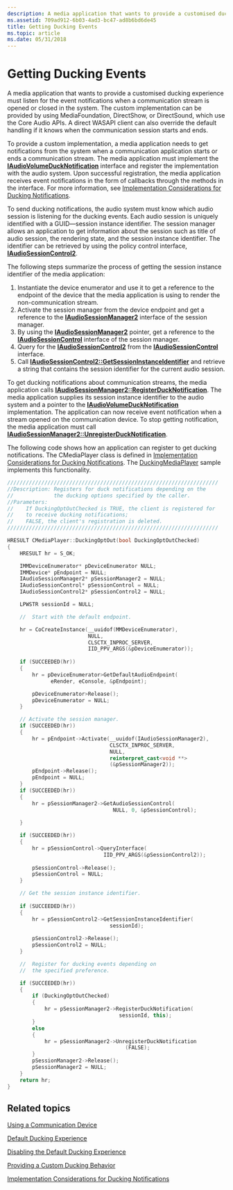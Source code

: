 ```yaml
---
description: A media application that wants to provide a customised ducking experience must listen for the event notifications when a communication stream is opened or closed in the system.
ms.assetid: 709ad912-6b03-4ad3-bc47-ad8b6bd6de45
title: Getting Ducking Events
ms.topic: article
ms.date: 05/31/2018
---
```


# Getting Ducking Events

A media application that wants to provide a customised ducking experience must listen for the event notifications when a communication stream is opened or closed in the system. The custom implementation can be provided by using MediaFoundation, DirectShow, or DirectSound, which use the Core Audio APIs. A direct WASAPI client can also override the default handling if it knows when the communication session starts and ends.

To provide a custom implementation, a media application needs to get notifications from the system when a communication application starts or ends a communication stream. The media application must implement the [**IAudioVolumeDuckNotification**](/windows/desktop/api/AudioPolicy/nn-audiopolicy-iaudiovolumeducknotification) interface and register the implementation with the audio system. Upon successful registration, the media application receives event notifications in the form of callbacks through the methods in the interface. For more information, see [Implementation Considerations for Ducking Notifications](handling-audio-ducking-events-from-communication-devices.md).

To send ducking notifications, the audio system must know which audio session is listening for the ducking events. Each audio session is uniquely identified with a GUID—session instance identifier. The session manager allows an application to get information about the session such as title of audio session, the rendering state, and the session instance identifier. The identifier can be retrieved by using the policy control interface, [**IAudioSessionControl2**](/windows/desktop/api/audiopolicy/nn-audiopolicy-iaudiosessioncontrol2).

The following steps summarize the process of getting the session instance identifier of the media application:

1.  Instantiate the device enumerator and use it to get a reference to the endpoint of the device that the media application is using to render the non-communication stream.
2.  Activate the session manager from the device endpoint and get a reference to the [**IAudioSessionManager2**](/windows/desktop/api/audiopolicy/nn-audiopolicy-iaudiosessionmanager2) interface of the session manager.
3.  By using the [**IAudioSessionManager2**](/windows/desktop/api/audiopolicy/nn-audiopolicy-iaudiosessionmanager2) pointer, get a reference to the [**IAudioSessionControl**](/windows/desktop/api/Audiopolicy/nn-audiopolicy-iaudiosessioncontrol) interface of the session manager.
4.  Query for the [**IAudioSessionControl2**](/windows/desktop/api/audiopolicy/nn-audiopolicy-iaudiosessioncontrol2) from the [**IAudioSessionControl**](/windows/desktop/api/Audiopolicy/nn-audiopolicy-iaudiosessioncontrol) interface.
5.  Call [**IAudioSessionControl2::GetSessionInstanceIdentifier**](/windows/desktop/api/audiopolicy/nf-audiopolicy-iaudiosessioncontrol2-getsessioninstanceidentifier) and retrieve a string that contains the session identifier for the current audio session.

To get ducking notifications about communication streams, the media application calls [**IAudioSessionManager2::RegisterDuckNotification**](/windows/desktop/api/audiopolicy/nf-audiopolicy-iaudiosessionmanager2-registerducknotification). The media application supplies its session instance identifier to the audio system and a pointer to the [**IAudioVolumeDuckNotification**](/windows/desktop/api/AudioPolicy/nn-audiopolicy-iaudiovolumeducknotification) implementation. The application can now receive event notification when a stream opened on the communication device. To stop getting notification, the media application must call [**IAudioSessionManager2::UnregisterDuckNotification**](/windows/desktop/api/audiopolicy/nf-audiopolicy-iaudiosessionmanager2-unregisterducknotification).

The following code shows how an application can register to get ducking notifications. The CMediaPlayer class is defined in [Implementation Considerations for Ducking Notifications](handling-audio-ducking-events-from-communication-devices.md). The [DuckingMediaPlayer](duckingmediaplayer.md) sample implements this functionality.


```C++
////////////////////////////////////////////////////////////////////
//Description: Registers for duck notifications depending on the 
//             the ducking options specified by the caller.
//Parameters: 
//    If DuckingOptOutChecked is TRUE, the client is registered for
//    to receive ducking notifications; 
//    FALSE, the client's registration is deleted.
////////////////////////////////////////////////////////////////////

HRESULT CMediaPlayer::DuckingOptOut(bool DuckingOptOutChecked)
{
    HRESULT hr = S_OK;

    IMMDeviceEnumerator* pDeviceEnumerator NULL;
    IMMDevice* pEndpoint = NULL;
    IAudioSessionManager2* pSessionManager2 = NULL;
    IAudioSessionControl* pSessionControl = NULL;
    IAudioSessionControl2* pSessionControl2 = NULL;

    LPWSTR sessionId = NULL;

    //  Start with the default endpoint.

    hr = CoCreateInstance(__uuidof(MMDeviceEnumerator), 
                          NULL, 
                          CLSCTX_INPROC_SERVER, 
                          IID_PPV_ARGS(&pDeviceEnumerator));
    
    if (SUCCEEDED(hr))
    {
        hr = pDeviceEnumerator>GetDefaultAudioEndpoint(
              eRender, eConsole, &pEndpoint);

        pDeviceEnumerator>Release();
        pDeviceEnumerator = NULL;
    }

    // Activate the session manager.
    if (SUCCEEDED(hr))
    {
        hr = pEndpoint->Activate(__uuidof(IAudioSessionManager2), 
                                 CLSCTX_INPROC_SERVER,
                                 NULL, 
                                 reinterpret_cast<void **>
                                 (&pSessionManager2));
        pEndpoint->Release();
        pEndpoint = NULL;
    }
    if (SUCCEEDED(hr))
    {
        hr = pSessionManager2->GetAudioSessionControl(
                                  NULL, 0, &pSessionControl);
        
    }

    if (SUCCEEDED(hr))
    {
        hr = pSessionControl->QueryInterface(
                               IID_PPV_ARGS(&pSessionControl2));
                
        pSessionControl->Release();
        pSessionControl = NULL;
    }

    // Get the session instance identifier.
    
    if (SUCCEEDED(hr))
    {
        hr = pSessionControl2->GetSessionInstanceIdentifier(
                                 sessionId);
                
        pSessionControl2->Release();
        pSessionControl2 = NULL;
    }

    //  Register for ducking events depending on 
    //  the specified preference.

    if (SUCCEEDED(hr))
    {
        if (DuckingOptOutChecked)
        {
            hr = pSessionManager2->RegisterDuckNotification(
                                    sessionId, this);
        }
        else
        {
            hr = pSessionManager2->UnregisterDuckNotification
                                      (FALSE);
        }
        pSessionManager2->Release();
        pSessionManager2 = NULL;
    }
    return hr;
}
```



## Related topics

<dl> <dt>

[Using a Communication Device](using-the-communication-device.md)
</dt> <dt>

[Default Ducking Experience](stream-attenuation.md)
</dt> <dt>

[Disabling the Default Ducking Experience](disabling-the-ducking-experience.md)
</dt> <dt>

[Providing a Custom Ducking Behavior](providing-a-custom-ducking-experience.md)
</dt> <dt>

[Implementation Considerations for Ducking Notifications](handling-audio-ducking-events-from-communication-devices.md)
</dt> </dl>

 

 



